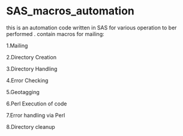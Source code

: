 # SAS_macros_automation
this is an automation code written in  SAS for various operation to ber performed .
contain macros for mailing:

1.Mailing

2.Directory Creation

3.Directory Handling

4.Error Checking

5.Geotagging

6.Perl Execution of code

7.Error handling via Perl

8.Directory cleanup


